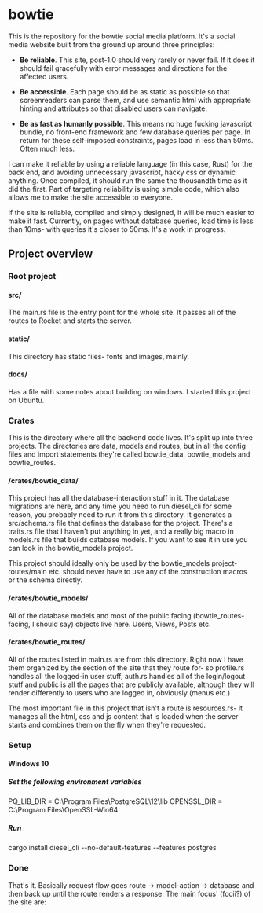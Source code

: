 # bowtie

This is the repository for the bowtie social media platform. It's a social media
website built from the ground up around three principles:

* __Be reliable__. This site, post-1.0 should very rarely or never fail. If it does
  it should fail gracefully with error messages and directions for the affected users.

* __Be accessible__. Each page should be as static as possible so that screenreaders
  can parse them, and use semantic html with appropriate hinting and attributes so that
  disabled users can navigate.

* __Be as fast as humanly possible__. This means no huge fucking javascript bundle, no
  front-end framework and few database queries per page. In return for these self-imposed 
  constraints, pages load in less than 50ms. Often much less.

I can make it reliable by using a reliable language (in this case, Rust) for the back end,
and avoiding unnecessary javascript, hacky css or dynamic anything. Once compiled, it should
run the same the thousandth time as it did the first. Part of targeting reliability is using
simple code, which also allows me to make the site accessible to everyone.

If the site is reliable, compiled and simply designed, it will be much easier to make it 
fast. Currently, on pages without database queries, load time is less than 10ms- with queries
it's closer to 50ms. It's a work in progress.

## Project overview

### Root project

#### src/

The main.rs file is the entry point for the whole site. 
It passes all of the routes to Rocket and starts the server.

#### static/

This directory has static files- fonts and images, mainly.

#### docs/

Has a file with some notes about building on windows. I started this project on
Ubuntu.

### Crates

This is the directory where all the backend code lives. It's split up into three
projects. The directories are data, models and routes, but in all the config files
and import statements they're called bowtie_data, bowtie_models and bowtie_routes.

#### /crates/bowtie_data/

This project has all the database-interaction stuff in it. The database migrations
are here, and any time you need to run diesel_cli for some reason, you probably need
to run it from this directory. It generates a src/schema.rs file that defines the
database for the project. There's a traits.rs file that I haven't put anything in yet,
and a really big macro in models.rs file that builds database models. If you want
to see it in use you can look in the bowtie_models project. 

This project should ideally only be used by the bowtie_models project- routes/main
etc. should never have to use any of the construction macros or the schema directly.

#### /crates/bowtie_models/

All of the database models and most of the public facing (bowtie_routes-facing, I 
should say) objects live here. Users, Views, Posts etc.

#### /crates/bowtie_routes/

All of the routes listed in main.rs are from this directory. Right now I have them
organized by the section of the site that they route for- so profile.rs handles all
the logged-in user stuff, auth.rs handles all of the login/logout stuff and public
is all the pages that are publicly available, although they will render differently
to users who are logged in, obviously (menus etc.)

The most important file in this project that isn't a route is resources.rs- it manages
all the html, css and js content that is loaded when the server starts and combines
them on the fly when they're requested.

### Setup

#### Windows 10

##### Set the following environment variables
PQ_LIB_DIR  = C:\Program Files\PostgreSQL\12\lib
OPENSSL_DIR = C:\Program Files\OpenSSL-Win64

##### Run
cargo install diesel_cli --no-default-features --features postgres

### Done

That's it. Basically request flow goes route -> model-action -> database and then back
up until the route renders a response. The main focus' (focii?) of the site are: